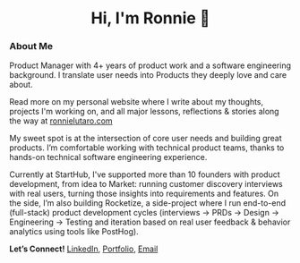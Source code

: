 <h1 align="center">Hi, I'm Ronnie 👋</h1>

### About Me

Product Manager with 4+ years of product work and a software engineering background. I translate user needs into Products they deeply love and care about. 

Read more on my personal website where I write about my thoughts, projects I'm working on, and all major lessons, reflections & stories along the way at [ronnielutaro.com](ronnielutaro.com)

My sweet spot is at the intersection of core user needs and building great products. I’m comfortable working with technical product teams, thanks to hands-on technical software engineering experience.

Currently at StartHub, I've supported more than 10 founders with product development, from idea to Market: running customer discovery interviews with real users, turning those insights into requirements and features. On the side, I’m also building Rocketize, a side-project where I run end-to-end (full-stack) product development cycles (interviews → PRDs → Design → Engineering → Testing and iteration based on real user feedback & behavior analytics using tools like PostHog).

**Let’s Connect!** [LinkedIn](https://www.linkedin.com/in/ronnie-lutaro-b73240aa/), [Portfolio](https://ronnielutaro.com), [Email](mailto:r.lutaro@rocketizetech.com)
